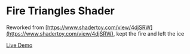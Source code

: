 # Fire Triangles Shader

Reworked from [https://www.shadertoy.com/view/4djSRW](https://www.shadertoy.com/view/4djSRW), kept the fire and left the ice  

[Live Demo](https://tolexia.github.io/triangles-fragment-shader/)  
